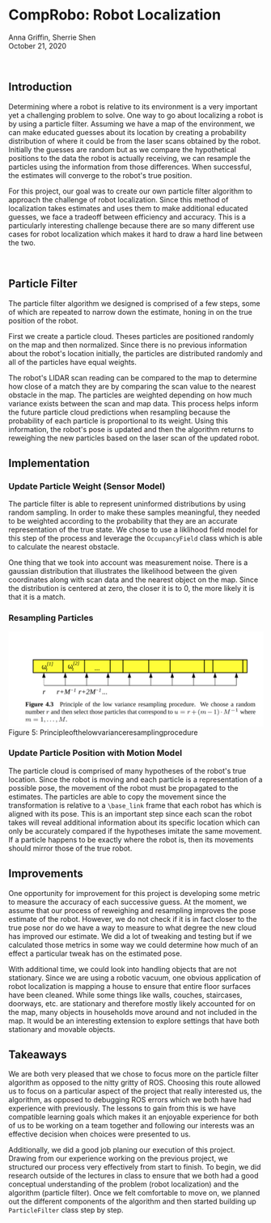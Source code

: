 # CompRobo:  Robot Localization
Anna Griffin, Sherrie Shen <br>
October 21, 2020

<br>

## Introduction
Determining where a robot is relative to its environment is a very important yet a challenging problem to solve. One way to go about localizing a robot is by using a particle filter. Assuming we have a map of the environment, we can make educated guesses about its location by creating a probability distribution of where it could be from the laser scans obtained by the robot. Initially the guesses are random but as we compare the hypothetical positions to the data the robot is actually receiving, we can resample the particles using the information from those differences. When successful, the estimates will converge to the robot's true position.

For this project, our goal was to create our own particle filter algorithm to approach the challenge of robot localization. Since this method of localization takes estimates and uses them to make additional educated guesses, we face a tradeoff between efficiency and accuracy. This is a particularly interesting challenge because there are so many different use cases for robot localization which makes it hard to draw a hard line between the two.

<br>

## Particle Filter
The particle filter algorithm we designed is comprised of a few steps, some of which are repeated to narrow down the estimate, honing in on the true position of the robot.

First we create a particle cloud. Theses particles are positioned randomly on the map and then normalized. Since there is no previous information about the robot's location initially, the particles are distributed randomly and all of the particles have equal weights.

The robot's LIDAR scan reading can be compared to the map to determine how close of a match they are by comparing the scan value to the nearest obstacle in the map. The particles are weighted depending on how much variance exists between the scan and map data. This process helps inform the future particle cloud predictions when resampling because the probability of each particle is proportional to its weight. Using this information, the robot's pose is updated and then the algorithm returns to reweighing the new particles based on the laser scan of the updated robot.

## Implementation

### Update Particle Weight (Sensor Model)
The particle filter is able to represent uninformed distributions by using random sampling. In order to make these samples meaningful, they needed to be weighted according to the probability that they are an accurate representation of the true state. We chose to use a liklihood field model for this step of the process and leverage the `OccupancyField` class which is able to calculate the nearest obstacle.

One thing that we took into account was measurement noise. There is a gaussian distribution that illustrates the likelihood between the given coordinates along with scan data and the nearest object on the map. Since the distribution is centered at zero, the closer it is to 0, the more likely it is that it is a match.




### Resampling Particles
![alt text](./images/low_variance_sampler.png "Figure 5")
Figure 5: Principleofthelowvarianceresamplingprocedure




### Update Particle Position with Motion Model
The particle cloud is comprised of many hypotheses of the robot's true location. Since the robot is moving and each particle is a representation of a possible pose, the movement of the robot must be propagated to the estimates. The particles are able to copy the movement since the transformation is relative to a `\base_link` frame that each robot has which is aligned with its pose. This is an important step since each scan the robot takes will reveal additional information about its specific location which can only be accurately compared if the hypotheses imitate the same movement. If a particle happens to be exactly where the robot is, then its movements should mirror those of the true robot.


## Improvements
One opportunity for improvement for this project is developing some metric to measure the accuracy of each successive guess. At the moment, we assume that our process of reweighing and resampling improves the pose estimate of the robot. However, we do not check if it is in fact closer to the true pose nor do we have a way to measure to what degree the new cloud has improved our estimate. We did a lot of tweaking and testing but if we calculated those metrics in some way we could determine how much of an effect a particular tweak has on the estimated pose.


With additional time, we could look into handling objects that are not stationary. Since we are using a robotic vacuum, one obvious application of robot localization is mapping a house to ensure that entire floor surfaces have been cleaned. While some things like walls, couches, staircases, doorways, etc. are stationary and therefore mostly likely accounted for on the map, many objects in households move around and not included in the map. It would be an interesting extension to explore settings that have both stationary and movable objects.


## Takeaways
We are both very pleased that we chose to focus more on the particle filter algorithm as opposed to the nitty gritty of ROS. Choosing this route allowed us to focus on a particular aspect of the project that really interested us, the algorithm, as opposed to debugging ROS errors which we both have had experience with previously. The lessons to gain from this is we have compatible learning goals which makes it an enjoyable experience for both of us to be working on a team together and following our interests was an effective decision when choices were presented to us.

Additionally, we did a good job planing our execution of this project. Drawing from our experience working on the previous project, we structured our process very effectively from start to finish. To begin, we did research outside of the lectures in class to ensure that we both had a good conceptual understanding of the problem (robot localization) and the algorithm (particle filter). Once we felt comfortable to move on, we planned out the different components of the algorithm and then started building up `ParticleFilter` class step by step.
